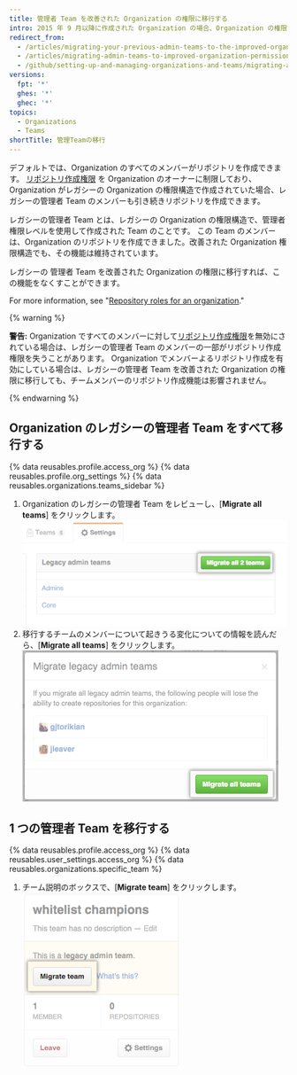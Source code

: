```yaml
---
title: 管理者 Team を改善された Organization の権限に移行する
intro: 2015 年 9 月以降に作成された Organization の場合、Organization の権限モデルはデフォルトで改善されています。 2015 年 9 月より前に作成された Organization は、古いオーナーおよび管理者 Team から、改善された権限モデルに移行する必要があるかもしれません。 レガシーの管理者 Team は、改善された Organization 権限モデルに移行するまで、リポジトリの作成資格を自動的に維持します。
redirect_from:
  - /articles/migrating-your-previous-admin-teams-to-the-improved-organization-permissions
  - /articles/migrating-admin-teams-to-improved-organization-permissions
  - /github/setting-up-and-managing-organizations-and-teams/migrating-admin-teams-to-improved-organization-permissions
versions:
  fpt: '*'
  ghes: '*'
  ghec: '*'
topics:
  - Organizations
  - Teams
shortTitle: 管理Teamの移行
---
```


デフォルトでは、Organization のすべてのメンバーがリポジトリを作成できます。 [リポジトリ作成権限](/articles/restricting-repository-creation-in-your-organization) を Organization のオーナーに制限しており、Organization がレガシーの Organization の権限構造で作成されていた場合、レガシーの管理者 Team のメンバーも引き続きリポジトリを作成できます。

レガシーの管理者 Team とは、レガシーの Organization の権限構造で、管理者権限レベルを使用して作成された Team のことです。 この Team のメンバーは、Organization のリポジトリを作成できました。改善された Organization 権限構造でも、その機能は維持されています。

レガシーの 管理者 Team を改善された Organization の権限に移行すれば、この機能をなくすことができます。

For more information, see "[Repository roles for an organization](/organizations/managing-access-to-your-organizations-repositories/repository-roles-for-an-organization)."

{% warning %}

**警告:** Organization ですべてのメンバーに対して[リポジトリ作成権限](/articles/restricting-repository-creation-in-your-organization)を無効にされている場合は、レガシーの管理者 Team のメンバーの一部がリポジトリ作成権限を失うことがあります。 Organization でメンバーよるリポジトリ作成を有効にしている場合は、レガシーの管理者 Team を改善された Organization の権限に移行しても、チームメンバーのリポジトリ作成機能は影響されません。

{% endwarning %}

## Organization のレガシーの管理者 Team をすべて移行する

{% data reusables.profile.access_org %}
{% data reusables.profile.org_settings %}
{% data reusables.organizations.teams_sidebar %}
1. Organization のレガシーの管理者 Team をレビューし、[**Migrate all teams**] をクリックします。 ![[Migrate all teams] ボタン](/assets/images/help/teams/migrate-all-legacy-admin-teams.png)
1. 移行するチームのメンバーについて起きうる変化についての情報を読んだら、[**Migrate all teams**] をクリックします。 ![移行を確定するボタン](/assets/images/help/teams/confirm-migrate-all-legacy-admin-teams.png)

## 1 つの管理者 Team を移行する

{% data reusables.profile.access_org %}
{% data reusables.user_settings.access_org %}
{% data reusables.organizations.specific_team %}
1. チーム説明のボックスで、[**Migrate team**] をクリックします。 ![[Migrate team] ボタン](/assets/images/help/teams/migrate-a-legacy-admin-team.png)
